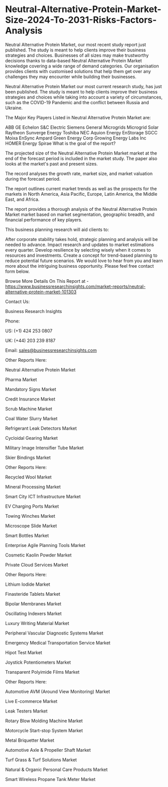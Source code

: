 # Neutral-Alternative-Protein-Market-Size-2024-To-2031-Risks-Factors-Analysis
Neutral Alternative Protein Market, our most recent study report just published. The study is meant to help clients improve their business strategies and choices.
Businesses of all sizes may make trustworthy decisions thanks to data-based Neutral Alternative Protein Market knowledge covering a wide range of demand categories. Our organisation provides clients with customised solutions that help them get over any challenges they may encounter while building their businesses.

Neutral Alternative Protein Market our most current research study, has just been published. The study is meant to help clients improve their business strategies and choices while taking into account a variety of circumstances, such as the COVID-19 Pandemic and the conflict between Russia and Ukraine.

The Major Key Players Listed in Neutral Alternative Protein Market are:

ABB
GE
Echelon
S&C Electric
Siemens
General Microgrids
Microgrid Solar
Raytheon
Sunverge Energy
Toshiba
NEC
Aquion Energy
EnStorage
SGCC
Moixa
EnSync
Ampard
Green Energy Corp
Growing Energy Labs Inc
HOMER Energy
Spirae
What is the goal of the report?

The projected size of the Neutral Alternative Protein Market market at the end of the forecast period is included in the market study. The paper also looks at the market's past and present sizes. 

The record analyses the growth rate, market size, and market valuation during the forecast period.

The report outlines current market trends as well as the prospects for the markets in North America, Asia Pacific, Europe, Latin America, the Middle East, and Africa.

The report provides a thorough analysis of the Neutral Alternative Protein Market market based on market segmentation, geographic breadth, and financial performance of key players.

This business planning research will aid clients to:

After corporate stability takes hold, strategic planning and analysis will be needed to advance.
Impact research and updates to market estimations every quarter.
Develop resilience by selecting wisely when it comes to resources and investments.
Create a concept for trend-based planning to reduce potential future scenarios.
We would love to hear from you and learn more about the intriguing business opportunity. Please feel free contact form below.

Browse More Details On This Report at - https://www.businessresearchinsights.com/market-reports/neutral-alternative-protein-market-101303

Contact Us: 

Business Research Insights

Phone:

US: (+1) 424 253 0807

UK: (+44) 203 239 8187

Email: sales@businessresearchinsights.com

Other Reports Here:

Neutral Alternative Protein Market

Pharma Market

Mandatory Signs Market

Credit Insurance Market

Scrub Machine Market

Coal Water Slurry Market

Refrigerant Leak Detectors Market

Cycloidal Gearing Market

Military Image Intensifier Tube Market

Skier Bindings Market

Other Reports Here:

Recycled Wool Market

Mineral Processing Market

Smart City ICT Infrastructure Market

EV Charging Ports Market

Towing Winches Market

Microscope Slide Market

Smart Bottles Market

Enterprise Agile Planning Tools Market

Cosmetic Kaolin Powder Market

Private Cloud Services Market

Other Reports Here:

Lithium Iodide Market

Finasteride Tablets Market

Bipolar Membranes Market

Oscillating Indexers Market

Luxury Writing Material Market

Peripheral Vascular Diagnostic Systems Market

Emergency Medical Transportation Service Market

Hipot Test Market

Joystick Potentiometers Market

Transparent Polyimide Films Market

Other Reports Here:

Automotive AVM (Around View Monitoring) Market

Live E-commerce Market

Leak Testers Market

Rotary Blow Molding Machine Market

Motorcycle Start-stop System Market

Metal Briquetter Market

Automotive Axle & Propeller Shaft Market

Turf Grass & Turf Solutions Market

Natural & Organic Personal Care Products Market

Smart Wireless Propane Tank Meter Market
